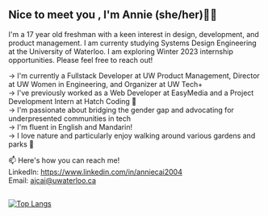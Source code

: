 ## Nice to meet you , I'm Annie (she/her)👋🏻

I'm a 17 year old freshman with a keen interest in design, development, and product management. I am currenty studying Systems Design Engineering at the University of Waterloo. I am exploring Winter 2023 internship opportunities. Please feel free to reach out!

   → I'm currently a Fullstack Developer at UW Product Management, Director at UW Women in Engineering, and Organizer at UW Tech+                            
   → I've previously worked as a Web Developer at EasyMedia and a Project Development Intern at Hatch Coding 🐣                                                                                                                                                                      
   → I'm passionate about bridging the gender gap and advocating for underpresented communities in tech                                                       
   → I'm fluent in English and Mandarin!                                                                                                                                                                                                   
   → I love nature and particularly enjoy walking around various gardens and parks 🌼


📫 Here's how you can reach me!                                                                                                                                            
LinkedIn: https://www.linkedin.com/in/anniecai2004                                                                                                                         
Email: ajcai@uwaterloo.ca

##
                                                                                                                                                                         
[![Top Langs](https://github-readme-stats.vercel.app/api/top-langs/?username=aanxniee&layout=compact&theme=swift&show_icons=true)](https://github.com/aanxniee/github-readme-stats)



